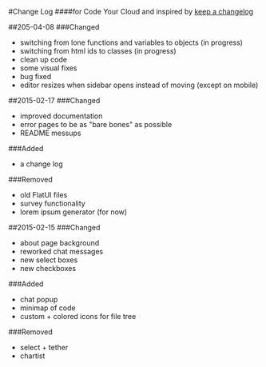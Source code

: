 #Change Log
####for Code Your Cloud and inspired by [keep a changelog](http://keepachangelog.com/)

##205-04-08
###Changed
- switching from lone functions and variables to objects (in progress)
- switching from html ids to classes (in progress)
- clean up code
- some visual fixes
- bug fixed
- editor resizes when sidebar opens instead of moving (except on mobile)

##2015-02-17
###Changed
- improved documentation
- error pages to be as "bare bones" as possible
- README messups

###Added
- a change log

###Removed
- old FlatUI files
- survey functionality
- lorem ipsum generator (for now)

##2015-02-15
###Changed
- about page background
- reworked chat messages
- new select boxes
- new checkboxes

###Added
- chat popup
- minimap of code
- custom + colored icons for file tree

###Removed
- select + tether
- chartist
